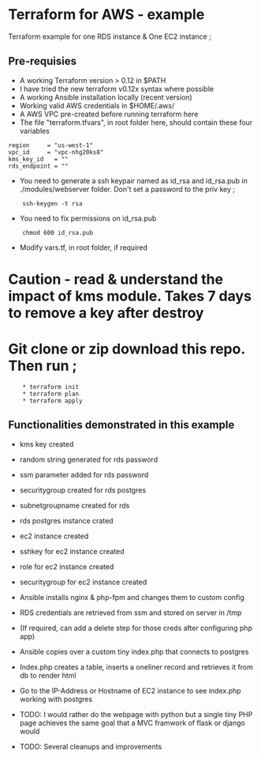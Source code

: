 # Terraform for AWS - example

Terraform example for one RDS instance & One EC2 instance ;

## Pre-requisies
- A working Terraform version > 0.12 in $PATH
- I have tried the new terraform v0.12x syntax where possible
- A working Ansible installation locally (recent version)
- Working valid AWS credentials in $HOME/.aws/ 
- A AWS VPC pre-created before running terraform here
- The file "terraform.tfvars", in root folder here, should contain these four variables

```
region     = "us-west-1"
vpc_id     = "vpc-nhg20ks8"
kms_key_id   = ""
rds_endpoint = ""
```
- You need to generate a ssh keypair named as id_rsa and id_rsa.pub in ./modules/webserver folder. Don't set a password to the priv key ;

```
    ssh-keygen -t rsa
```
- You need to fix permissions on id_rsa.pub

```
    chmod 600 id_rsa.pub
```
- Modify vars.tf, in root folder, if required 

# Caution - read & understand the impact of kms module. Takes 7 days to remove a key after destroy

# Git clone or zip download this repo. Then run ;
        * terraform init
        * terraform plan
        * terraform apply

## Functionalities demonstrated in this example
- kms key created
- random string generated for rds password
- ssm parameter added for rds password
- securitygroup created for rds postgres
- subnetgroupname created for rds
- rds postgres instance crated
- ec2 instance created
- sshkey for ec2 instance created
- role for ec2 instance created
- securitygroup for ec2 instance created
- Ansible installs nginx & php-fpm and changes them to custom config
- RDS credentials are retrieved from ssm and stored on server in /tmp
- (If required, can add a delete step for those creds after configuring php app)
- Ansible copies over a custom tiny index.php that connects to postgres
- Index.php creates a table, inserts a oneliner record and retrieves it from db to render html
- Go to the IP-Address or Hostname of EC2 instance to see index.php working with postgres

- TODO: I would rather do the webpage with python but a single tiny PHP page achieves the same goal that a MVC framwork of flask or django would
- TODO: Several cleanups and improvements
